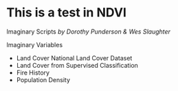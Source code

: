# This is a test in NDVI
Imaginary Scripts
*by Dorothy Punderson & Wes Slaughter*

Imaginary Variables
  * Land Cover National Land Cover Dataset
  * Land Cover from Supervised Classification
  * Fire History
  * Population Density
